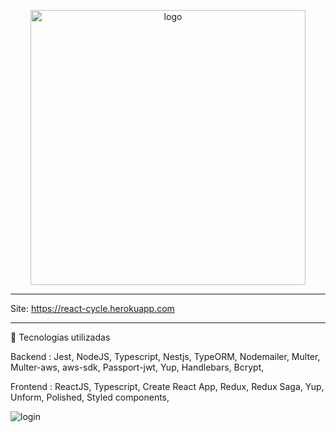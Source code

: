  

<p align="center">
  <img src="https://github.com/IgorCruzz/ReactCYCLE/blob/master/frontend/src/assets/logo.png" width="440" height="440" alt="logo" style="margin-left = 50%" />
</p>
 <hr />
 
 Site: https://react-cycle.herokuapp.com
 
 <hr />
 
 🔨 Tecnologias utilizadas

Backend :
Jest,
NodeJS,
Typescript,
Nestjs,
TypeORM,
Nodemailer,
Multer,
Multer-aws,
aws-sdk,
Passport-jwt,
Yup,
Handlebars,
Bcrypt,

Frontend :
ReactJS,
Typescript,
Create React App,
Redux,
Redux Saga,
Yup,
Unform,
Polished,
Styled components,
 

 
<img src="https://github.com/IgorCruzz/ReactCYCLE/blob/master/screenshot/LAYOUT.png" alt="login" />
 
 



